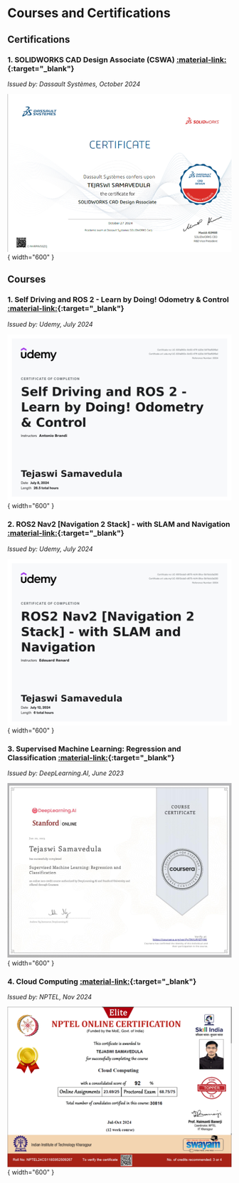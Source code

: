 # Courses and Certifications

## Certifications

### 1. SOLIDWORKS CAD Design Associate (CSWA) [:material-link:](https://cv.virtualtester.com/qr/?b=SLDWRKS&i=C-NHRPXV5GZQ){:target="_blank"}
*Issued by: Dassault Systèmes, October 2024*

![cswa](images/image2.png){ width="600" }

## Courses

### 1. Self Driving and ROS 2 - Learn by Doing! Odometry & Control [:material-link:](https://www.udemy.com/certificate/UC-831a960c-8c63-47ff-b20d-5479af50f8a1/){:target="_blank"}
*Issued by: Udemy, July 2024*

![ros2](images/image1.png){ width="600" }

### 2. ROS2 Nav2 [Navigation 2 Stack] - with SLAM and Navigation [:material-link:](https://www.udemy.com/certificate/UC-6913cda0-d675-4cf4-8fce-5b11dcb3a330/){:target="_blank"}
*Issued by: Udemy, July 2024*

![nav2](images/image3.png){ width="600" }

### 3. Supervised Machine Learning: Regression and Classification [:material-link:](https://www.coursera.org/account/accomplishments/verify/TAVURYZTJJXK){:target="_blank"}
*Issued by: DeepLearning.AI, June 2023*

![ml](images/image4.png){ width="600" }

### 4. Cloud Computing [:material-link:](https://nptel.ac.in/noc/E_Certificate/NPTEL24CS118S95250926704136391){:target="_blank"}
*Issued by: NPTEL, Nov 2024*

![cloud](images/image5.png){ width="600" }